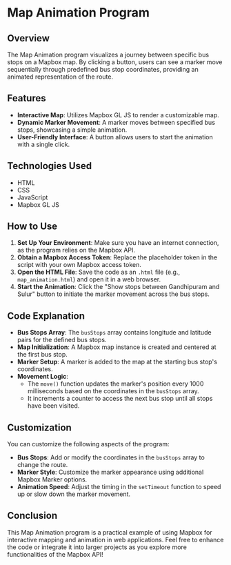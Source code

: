 # Map Animation Program

## Overview

The Map Animation program visualizes a journey between specific bus stops on a Mapbox map. By clicking a button, users can see a marker move sequentially through predefined bus stop coordinates, providing an animated representation of the route.

## Features

- **Interactive Map**: Utilizes Mapbox GL JS to render a customizable map.
- **Dynamic Marker Movement**: A marker moves between specified bus stops, showcasing a simple animation.
- **User-Friendly Interface**: A button allows users to start the animation with a single click.

## Technologies Used

- HTML
- CSS
- JavaScript
- Mapbox GL JS

## How to Use

1. **Set Up Your Environment**: Make sure you have an internet connection, as the program relies on the Mapbox API.
2. **Obtain a Mapbox Access Token**: Replace the placeholder token in the script with your own Mapbox access token.
3. **Open the HTML File**: Save the code as an `.html` file (e.g., `map_animation.html`) and open it in a web browser.
4. **Start the Animation**: Click the "Show stops between Gandhipuram and Sulur" button to initiate the marker movement across the bus stops.

## Code Explanation

- **Bus Stops Array**: The `busStops` array contains longitude and latitude pairs for the defined bus stops.
- **Map Initialization**: A Mapbox map instance is created and centered at the first bus stop.
- **Marker Setup**: A marker is added to the map at the starting bus stop's coordinates.
- **Movement Logic**: 
  - The `move()` function updates the marker's position every 1000 milliseconds based on the coordinates in the `busStops` array.
  - It increments a counter to access the next bus stop until all stops have been visited.

## Customization

You can customize the following aspects of the program:

- **Bus Stops**: Add or modify the coordinates in the `busStops` array to change the route.
- **Marker Style**: Customize the marker appearance using additional Mapbox Marker options.
- **Animation Speed**: Adjust the timing in the `setTimeout` function to speed up or slow down the marker movement.

## Conclusion

This Map Animation program is a practical example of using Mapbox for interactive mapping and animation in web applications. Feel free to enhance the code or integrate it into larger projects as you explore more functionalities of the Mapbox API!
